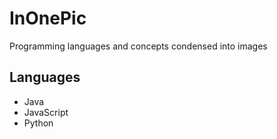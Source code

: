 # InOnePic
Programming languages and concepts condensed into images

## Languages
- Java
- JavaScript
- Python

